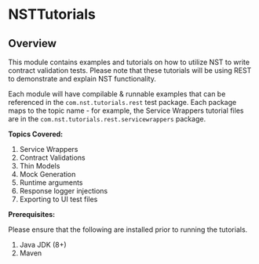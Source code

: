 # NSTTutorials

## Overview

This module contains examples and tutorials on how to utilize NST to write contract validation tests. Please note that these tutorials
will be using REST to demonstrate and explain NST functionality.

Each module will have compilable & runnable examples that can be referenced in the `com.nst.tutorials.rest` test package. 
Each package maps to the topic name - for example, the Service Wrappers tutorial files are in the 
`com.nst.tutorials.rest.servicewrappers` package.

**Topics Covered:**

1. Service Wrappers
2. Contract Validations
3. Thin Models
4. Mock Generation
5. Runtime arguments
6. Response logger injections
7. Exporting to UI test files

**Prerequisites:**

Please ensure that the following are installed prior to running the tutorials.

1. Java JDK (8+)
2. Maven

